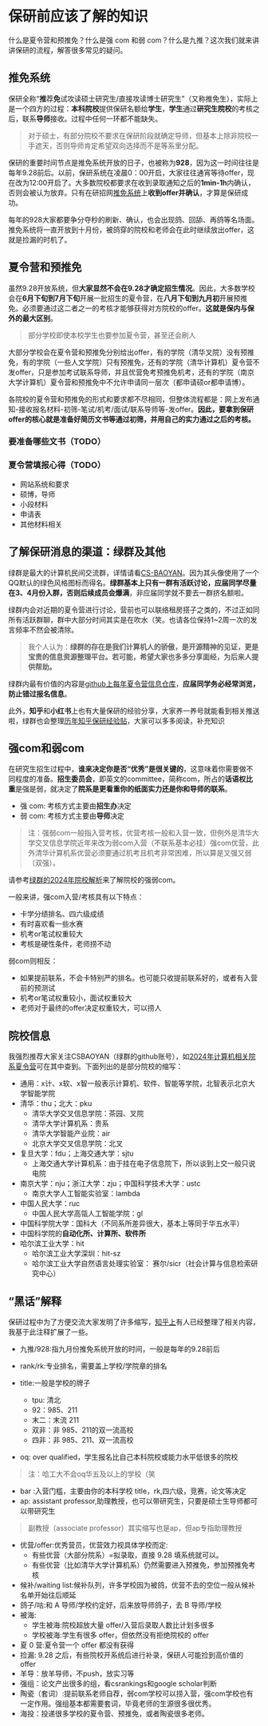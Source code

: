# 保研前应该了解的知识

什么是夏令营和预推免？什么是强 com 和弱 com？什么是九推？这次我们就来讲讲保研的流程，解答很多常见的疑问。

## 推免系统

保研全称“**推**荐**免**试攻读硕士研究生/直接攻读博士研究生”（又称推免生），实际上是一个四方的过程：**本科院校**提供保研名额给**学生**，**学生**通过**研究生院校**的考核之后，联系**导师**接收。过程中任何一环都不能缺失。
> 对于硕士，有部分院校不要求在保研阶段就确定导师，但基本上除非院校一手遮天，否则导师肯定希望双向选择而不是等系里分配。

保研的重要时间节点是推免系统开放的日子，也被称为**928**，因为这一时间往往是每年9.28前后。以前，保研系统在凌晨0：00开启，大家往往通宵等待offer，现在改为12:00开启了。大多数院校都要求在收到录取通知之后的**1min-1h**内确认，否则会被认为放弃。只有在研招网[推免系统](https://yz.chsi.com.cn/tm/)上**收到offer并确认**，才算是保研成功。

每年的928大家都要争分夺秒的刷新、确认，也会出现鸽、回舔、再鸽等名场面。推免系统将一直开放到十月份，被鸽穿的院校和老师会在此时继续放出offer，这就是捡漏的时机了。

## 夏令营和预推免

虽然9.28开放系统，但**大家显然不会在9.28才确定招生情况**。因此，大多数学校会在**6月下旬到7月下旬**开展一批招生的夏令营，在**八月下旬到九月初**开展预推免。必须要通过这二者之一的考核才能够获得对方院校的offer。**这就是保内与保外的最大区别**。

> 部分学校即使本校学生也要参加夏令营，甚至还会刷人

大部分学校会在夏令营和预推免分别给出offer，有的学院（清华叉院）没有预推免，有的学院（一些人文学院）只有预推免，还有的学院（清华计算机）夏令营不发offer，只是参加考试联系导师，并且优营免考预推免机考，还有的学院（南京大学计算机）夏令营和预推免中不允许申请同一层次（都申请硕or都申请博）。

各院校的夏令营和预推免的形式和要求都不尽相同，但整体流程都是：网上发布通知-接收报名材料-初筛-笔试/机考/面试/联系导师等-发offer。**因此，要拿到保研offer的核心就是准备好简历文书等通过初筛，并用自己的实力通过之后的考核。**

### 要准备哪些文书（TODO）

### 夏令营填报心得（TODO）

- 网站系统和要求
- 硕博，导师
- 小段材料
- 申请表
- 其他材料相关

## 了解保研消息的渠道：绿群及其他

绿群是最大的计算机民间交流群，详情请看[CS-BAOYAN](https://github.com/CS-BAOYAN)。因为其头像使用了一个QQ默认的绿色风格图标而得名。**绿群基本上只有一群有活跃讨论，应届同学尽量在3、4月份入群，否则后续成员会爆满**，非应届同学就不要去一群挤名额啦。

绿群内会对近期的夏令营进行讨论，营前也可以联络租房搭子之类的，不过正如同所有活跃群聊，群中大部分时间其实是在吹水（笑。也请各位保持1~2周一次的发言频率不然会被清除。

> 我个人认为：**绿群的存在是我们计算机人的骄傲，是开源精神的见证，更是宝贵的信息资源整理平台。若可能，希望大家也多多分享面经，为后来人提供帮助。**

绿群内最有价值的内容是[github上每年夏令营信息仓库](https://github.com/CS-BAOYAN/CSSummerCamp2024)，**应届同学务必经常浏览，防止错过报名信息**。

此外，**知乎**和**小红书**上也有大量保研的经验分享，大家养一养号就能看到相关推送啦，绿群也会整理[历年知乎保研经验贴](https://github.com/CS-BAOYAN/CS-BAOYAN-2024/tree/main/docs/%E4%BF%9D%E7%A0%94%E7%BB%8F%E9%AA%8C%E5%B8%96)，大家可以多多阅读，补充知识

## 强com和弱com

在研究生招生过程中，**谁来决定你是否“优秀”是很关键的**，这意味着你需要做不同程度的准备。**招生委员会**，即英文的committee，简称com，所占的**话语权比重**是强是弱，就决定了**院系是更看重你的纸面实力还是你和导师的联系**。

- 强 com: 考核方式主要由**招生办**决定
- 弱 com: 考核方式主要由**导师**决定

> 注：强弱com一般指入营考核，优营考核一般和入营一致，但例外是清华大学交叉信息学院近年来改为弱com入营（不联系基本必挂）强com优营，此外清华计算机系优营必须要通过机考且机考非常困难，所以算是又强又弱（双强）。

请参考[绿群的2024年院校解析](https://github.com/CS-BAOYAN/CS-BAOYAN-2024/tree/main/docs/%E9%99%A2%E6%A0%A1%E8%A7%A3%E6%9E%90)来了解院校的强弱com。

一般来讲，强com入营/考核具有以下特点：

- 卡学分绩排名、四六级成绩
- 有时喜欢看一些水赛
- 机考or笔试权重较大
- 考核是硬性条件，老师捞不动

弱com则相反：

- 如果提前联系，不会卡特别严的排名。也可能只收提前联系好的，或者有入营前的预测试
- 机考or笔试权重较小，面试权重较大
- 老师对于最终的offer决定权重较大，可以捞人

## 院校信息

我强烈推荐大家关注CSBAOYAN（绿群的github账号），如[2024年计算机相关院系夏令营](https://github.com/CS-BAOYAN/CSSummerCamp2024)可在其中查到。下面列出的是部分院校的缩写：

- 通用：x计、x软、x智一般表示计算机、软件、智能等学院，北智表示北京大学智能学院
- 清华：thu；北大：pku
  - 清华大学交叉信息学院：茶园、叉院
  - 清华大学计算机系：贵系
  - 清华大学智能产业院：air
  - 北京大学交叉信息学院：北叉
- 复旦大学：fdu；上海交通大学：sjtu
  - 上海交通大学计算机系：由于挂在电子信息院下，所以谈到上交一般只说电院
- 南京大学：nju；浙江大学：zju；中国科学技术大学：ustc
  - 南京大学人工智能实验室：lambda
- 中国人民大学：ruc
  - 中国人民大学高瓴人工智能学院：gl
- 中国科学院大学：国科大（不同系所差异很大，基本上等同于华五水平）
- 中国科学院的**自动化所、计算所、软件所**
- 哈尔滨工业大学：hit
  - 哈尔滨工业大学深圳：hit-sz
  - 哈尔滨工业大学自然语言处理实验室： 赛尔/sicr（社会计算与信息检索研究中心）

## “黑话”解释

保研过程中为了方便交流大家发明了许多缩写，[知乎上]((https://zhuanlan.zhihu.com/p/687504661))有人已经整理了相关内容，我基于此注释扩展了一些。

- 九推/928:指九月份推免系统开放的时间，一般是每年的9.28前后
- rank/rk:专业排名，需要盖上学校/学院章的排名
- title:一般是学校的牌子
  - tpu: 清北
  - 92：985、211
  - 末二：末流 211
  - 双非：非 985、211的双一流高校
  - 四非：非 985、211、双一流高校

- oq: over qualified，学生报名比自己本科院校或能力水平低很多的院校

> 注：哈工大不会oq华五及以上的学校（笑

- bar :入营门槛，主要由你的本科学校 title，rk,四六级，竞赛，论文等决定
- ap: assistant professor,助理教授，也可以带研究生，只要是硕士生导师都可以带研究生

> 副教授（associate professor）其实缩写也是ap，但ap专指助理教授

- 优营/offer:优秀营员，优营效力视具体学校而定:
  - 有些优营（大部分院系）=拟录取，直接 9.28 填系统就可以。
  - 有些优营（比如清华大学计算机系）仍然需要进入预推免，参加预推免考核
- 候补/waiting list:候补队列，许多学校因为被鸽，优营不去的空位一般从候补名单开始往后顺延
- 鸽子/咕:和 A 导师/学校约定好，后来放导师鸽子，去 B 导师/学校
- 被海:
  - 学生被海:院校超放大量 offer/入营后录取人数比计划多很多
  - 学校被海:学生有很多 offer，但依然没有拒绝院校的 offer
- 夏 0 营:夏令营一个 offer 都没有获得
- 捡漏: 9.28 之后，有些院校开系统后进行补录，保研人可能捡到高价值的 offer
- 羊导：放羊导师，不push，放实习等
- 强组：论文产出很多的组，看csrankings和google scholar判断
- 陶瓷（套词）:提前联系老师自荐，弱com学校可以捞入营，强com学校也有一定作用。强组基本都需要套词，毕竟老师的生源很多很优秀。
- 海投：投递很多学校的夏令营、预推免，或者陶瓷很多老师。
